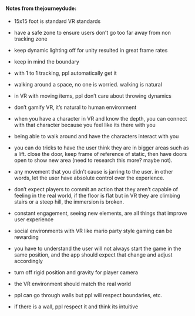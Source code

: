 #### Notes from thejourneydude:

- 15x15 foot is standard VR standards

- have a safe zone to ensure users don’t go too far away from non tracking zone

- keep dynamic lighting off for unity resulted in great frame rates

- keep in mind the boundary

- with 1 to 1 tracking, ppl automatically get it

- walking around a space, no one is worried. walking is natural

- in VR with moving items, ppl don’t care about throwing dynamics

- don’t gamify VR, it’s natural to human environment

- when you have a character in VR and know the depth, you can connect with that character because you feel like its there with you

- being able to walk around and have the characters interact with you

- you can do tricks to have the user think they are in bigger areas such as a lift. close the door, keep frame of
reference of static, then have doors open to show new area (need to research this more? maybe not).

- any movement that you didn’t cause is jarring to the user. in other words, let the user have absolute control over the experience.

- don’t expect players to commit an action that they aren’t capable of feeling in the real world, if the floor is flat but in VR they are climbing stairs or a steep hill, the immersion is broken.

- constant engagement, seeing new elements, are all things that improve user experience

- social environments with VR like mario party style gaming can be rewarding

- you have to understand the user will not always start the game in the same position, and the app should expect that change and adjust accordingly

- turn off rigid position and gravity for player camera

- the VR environment should match the real world

- ppl can go through walls but ppl will respect boundaries, etc.

- if there is a wall, ppl respect it and think its intuitive
